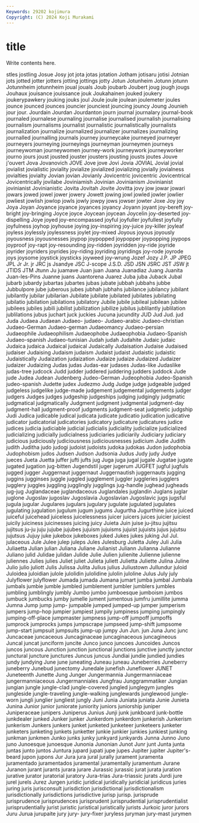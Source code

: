 ```yaml
---
Keywords: 29202 kojimura
Copyright: (C) 2024 Koji Murakami
---
```


# title

Write contents here.



stles jostling Josue Josy jot jota jotas
jotation Jotham jotisaru jotisi Jotnian jots jotted jotter jotters jotting
jottings jotty Jotun Jotunheim Jotunn jotunn Jotunnheim jotunnheim joual jouals
Joub joubarb Joubert joug jough jougs Jouhaux jouisance jouissance jouk
Joukahainen jouked joukery joukerypawkery jouking jouks joul Joule joule joulean
joulemeter joules jounce jounced jounces jouncier jounciest jouncing jouncy Joung
Jounieh jour jour. Jourdain Jourdan Jourdanton journ journal journalary journal-book
journaled journalese journaling journalise journalised journalish journalising journalism journalisms journalist
journalistic journalistically journalists journalization journalize journalized journalizer journalizes journalizing journalled
journalling journals journey journeycake journeyed journeyer journeyers journeying journeyings journeyman
journeymen journeys journeywoman journeywomen journey-work journeywork journeyworker journo jours joust
jousted jouster jousters jousting jousts joutes Jouve j'ouvert Jova Jovanovich
JOVE Jove jove Jovi Jovia JOVIAL Jovial jovial jovialist jovialistic
joviality jovialize jovialized jovializing jovially jovialness jovialties jovialty Jovian jovian
Jovianly Jovicentric jovicentric Jovicentrical Jovicentrically jovilabe Joviniamish Jovinian Jovinianism Jovinianist
jovinianist Jovinianistic Jovita Jovitah Jovite Jovitta jovy jow jowar jowari
jowars jowed jowel jower jowery Jowett jowing jowl jowled jowler
jowlier jowliest jowlish jowlop jowls jowly jowpy jows jowser jowter
Joxe Joy joy Joya Joyan Joyance joyance joyances joyancy Joyann
joyant joy-bereft joy-bright joy-bringing Joyce joyce Joycean joycean Joycelin joy-deserted
joy-dispelling Joye joyed joy-encompassed joyful joyfuller joyfullest joyfully joyfulness joyhop
joyhouse joying joy-inspiring joy-juice joy-killer joyleaf joyless joylessly joylessness joylet
joy-mixed Joyous joyous joyously joyousness joyousnesses joypop joypopped joypopper joypopping
joypops joyproof joy-rapt joy-resounding joy-ridden joyridden joy-ride joyride joyrider joyriders
joyrides joy-riding joyriding joyridings joy-rode joyrode joys joysome joystick joysticks
joyweed joy-wrung Jozef Jozy J.P. JP JPEG JPL Jr Jr.
jr JRC js Jsandye JSC J-scope J.S.D. JSD JSN JSRC
JST JSW jt JTIDS JTM Jtunn Ju juamave Juan juan
Juana Juanadiaz Juang Juanita Juan-les-Pins Juanne juans Juantorena Juarez Juba
juba Juback Jubal jubarb jubardy jubartas jubartes jubas jubate jubbah
jubbahs jubbe Jubbulpore jube juberous jubes jubhah jubhahs jubilance jubilancy
jubilant jubilantly jubilar jubilarian Jubilate jubilate jubilated jubilates jubilating jubilatio
jubilation jubilations jubilatory Jubile jubile jubileal jubilean jubilee jubilees jubiles
jubili jubilist jubilization jubilize jubilus jublilantly jublilation jublilations jubus juchart
juck juckies Jucuna jucundity JUD Jud Jud. jud Juda Judaea
Judaean Judaeo- judaeo- Judaeo-arabic Judaeo-christian Judaeo-German Judaeo-german Judaeomancy Judaeo-persian Judaeophile
Judaeophilism Judaeophobe Judaeophobia Judaeo-Spanish Judaeo-spanish Judaeo-tunisian Judah judah Judahite Judaic
judaic Judaica judaica Judaical judaical Judaically Judaisation Judaise Judaised judaiser
Judaising Judaism judaism Judaist judaist Judaistic judaistic Judaistically Judaization judaization
Judaize judaize Judaized Judaizer judaizer Judaizing Judas judas Judas-ear judases
Judas-like Judaslike judas-tree judcock Judd judder juddered juddering judders juddock
Jude jude Judea Judean Judenberg Judeo-German Judeophobia Judeo-Spanish judeo-spanish Judette
judex Judezmo Judg Judge judge judgeable judged judgeless judgelike judge-made
judgement judgemental judgements judger judgers Judges judges judgeship judgeships judging
judgingly judgmatic judgmatical judgmatically Judgment judgment judgmental judgment-day judgment-hall judgment-proof
judgments judgment-seat judgmetic judgship Judi Judica judicable judical judicata judicate
judicatio judication judicative judicator judicatorial judicatories judicatory judicature judicatures judice
judices judicia judiciable judicial judicialis judiciality judicialize judicialized judicializing judicially
judicialness judiciaries judiciarily Judiciary judiciary judicious judiciously judiciousness judiciousnesses judicium
Judie Judith judith Juditha judo judogi judoist judoists judoka judokas
Judon judophobia Judophobism judos Judsen Judson Judsonia Judus Judy judy
Judye jueces Jueta Juetta juffer jufti jufts jug Juga juga
jugal jugale Jugatae jugate jugated jugation jug-bitten Jugendstil juger jugerum
JUGFET jugful jugfuls jugged jugger Juggernaut juggernaut Juggernautish juggernauts jugging
juggins jugginses juggle juggled jugglement juggler juggleries jugglers jugglery juggles
juggling jugglingly jugglings jug-handle jughead jugheads jug-jug Juglandaceae juglandaceous Juglandales
juglandin Juglans juglar juglone Jugoslav jugoslav Jugoslavia Jugoslavian Jugoslavic jugs
jugsful jugula jugular Jugulares jugulars jugulary jugulate jugulated jugulates jugulating
jugulation jugulum jugum jugums Jugurtha Jugurthine juice juiced juiceful juicehead
juiceless juicelessness juicer juicers juices juicier juiciest juicily juiciness juicinesses
juicing juicy Juieta Juin juise ju-jitsu jujitsu jujitsus ju-ju juju
jujube jujubes jujuism jujuisms jujuist jujuists jujus jujutsu jujutsus Jujuy
juke jukebox jukeboxes juked Jukes jukes juking Jul Jul. julaceous
Jule Julee julep juleps Jules Julesburg Juletta Juley Juli Julia
Juliaetta Julian julian Juliana Juliane Julianist Juliann Julianna Julianne Juliano
julid Julidae julidan Julide Julie Julien julienite Julienne julienne juliennes
Julies julies Juliet juliet Julieta juliett Julietta Juliette Julina Juline
Julio julio juliott Julis Julissa Julita Julius julius Juliustown Jullundur
juloid Juloidea juloidian julole julolidin julolidine julolin juloline Julus July
july Julyflower julyflower Jumada jumada Jumana jumart jumba jumbal Jumbala
jumbals jumbie jumble jumbled jumblement jumbler jumblers jumbles jumbling jumblingly
jumbly Jumbo jumbo jumboesque jumboism jumbos jumbuck jumbucks jumby jumelle
jument jumentous jumfru jumillite jumma Jumna Jump jump jump- jumpable
jumped jumped-up jumper jumperism jumpers jump-hop jumpier jumpiest jumpily jumpiness
jumping jumpingly jumping-off-place jumpmaster jumpness jump-off jumpoff jumpoffs jumprock jumprocks
jumps jumpscrape jumpseed jump-shift jumpsome jump-start jumpsuit jumpsuits jump-up jumpy
Jun Jun. jun Juna Junc junc Juncaceae juncaceous Juncaginaceae juncaginaceous
juncagineous Juncal juncat junciform juncite Junco junco juncoes Juncoides Juncos
juncos juncous Junction junction junctional junctions junctive junctly junctor junctural
juncture junctures Juncus juncus Jundiai jundie jundied jundies jundy jundying
June june juneating Juneau juneau Juneberries Juneberry juneberry Junebud junectomy
Junedale junefish Juneflower JUNET Juneteenth Junette Jung Junger Jungermannia Jungermanniaceae
jungermanniaceous Jungermanniales Jungfrau Junggrammatiker Jungian jungian jungle jungle-clad jungle-covered jungled
junglegym jungles jungleside jungle-traveling jungle-walking junglewards junglewood jungle-worn jungli junglier
jungliest jungly Juni Junia Juniata juniata Junie Junieta Junina Junior
junior juniorate juniority juniors juniorship juniper Juniperaceae junipers Juniperus Junius
Junji junk junkboard junk-bottle junkdealer junked Junker junker Junkerdom junkerdom
junkerish Junkerism junkerism Junkers junkers junket junketed junketeer junketeers junketer
junketers junketing junkets junketter junkie junkier junkies junkiest junking junkman
junkmen Junko junks junky junkyard junkyards Junna Junno Juno juno
Junoesque junoesque Junonia Junonian Junot Junr junt Junta junta juntas
junto juntos Juntura jupard jupati jupe jupes Jupiter jupiter Jupiter's-beard
jupon jupons Jur Jura jura jural jurally jurament juramenta juramentado
juramentados juramental juramentally juramentum Jurane Juranon jurant jurants jurara jurare
Jurassic jurassic jurat jurata juration jurative jurator juratorial juratory Jura-trias
Jura-triassic jurats Jurdi jure jurel jurels Jurez Jurgen juridic juridical
juridically juridicial juridicus juries juring juris jurisconsult jurisdiction jurisdictional jurisdictionalism
jurisdictionally jurisdictions jurisdictive jurisp jurisp. jurisprude jurisprudence jurisprudences jurisprudent jurisprudential
jurisprudentialist jurisprudentially jurist juristic juristical juristically jurists Jurkoic juror jurors
Juru Jurua jurupaite jury jury- jury-fixer juryless juryman jury-mast jurymen
